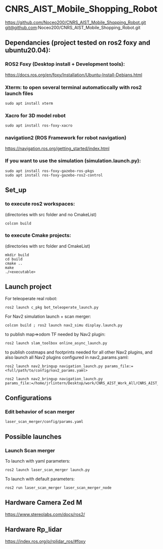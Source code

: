 # CNRS_AIST_Mobile_Shopping_Robot
https://github.com/Noceo200/CNRS_AIST_Mobile_Shopping_Robot.git
git@github.com:Noceo200/CNRS_AIST_Mobile_Shopping_Robot.git

## Dependancies (project tested on ros2 foxy and ubuntu20.04): 
### ROS2 Foxy (Desktop install + Development tools):
https://docs.ros.org/en/foxy/Installation/Ubuntu-Install-Debians.html

### Xterm: to open several terminal automaticcally with ros2 launch files
```
sudo apt install xterm
```

### Xacro for 3D model robot
```
sudo apt install ros-foxy-xacro
```

### navigation2 (ROS Framework for robot navigation)
https://navigation.ros.org/getting_started/index.html

### If you want to use the simulation (simulation.launch.py):
```
sudo apt install ros-foxy-gazebo-ros-pkgs
sudo apt install ros-foxy-gazebo-ros2-control
```

## Set_up
### to execute ros2 workspaces:
(directories with src folder and no CmakeList)
```
colcon build
```
### to execute Cmake projects:
(directories with src folder and CmakeList)
```
mkdir build
cd build
cmake ..
make
./<executable>
```


## Launch project
For teleoperate real robot:
```
ros2 launch c_pkg bot_teleoperate_launch.py
```
For Nav2 simulation launch + scan merger:
```
colcon build ; ros2 launch nav2_simu display.launch.py
```

to publish map=>odom TF needed by Nav2 plugin:
```
ros2 launch slam_toolbox online_async_launch.py
```
to publish costmaps and footprints needed for all other Nav2 plugins, and also launch all Nav2 plugins configured in nav2_params.yaml:
```
ros2 launch nav2_bringup navigation_launch.py params_file:=<full/path/to/config/nav2_params.yaml>
```
```
ros2 launch nav2_bringup navigation_launch.py params_file:=/home/jrlintern/Desktop/work/CNRS_AIST_Work_All/CNRS_AIST_Mobile_Shopping_Robot/robot_ws_ros2/src/nav2_simu/config/nav2_params.yaml
```

## Configurations
### Edit behavior of scan merger
```
laser_scan_merger/config/params.yaml
```

## Possible launches
### Launch Scan merger
To launch with yaml parameters:
```
ros2 launch laser_scan_merger launch.py
```

To launch with default parameters:
```
ros2 run laser_scan_merger laser_scan_merger_node
```

## Hardware Camera Zed M
https://www.stereolabs.com/docs/ros2/

## Hardware Rp_lidar
https://index.ros.org/p/rplidar_ros/#foxy
